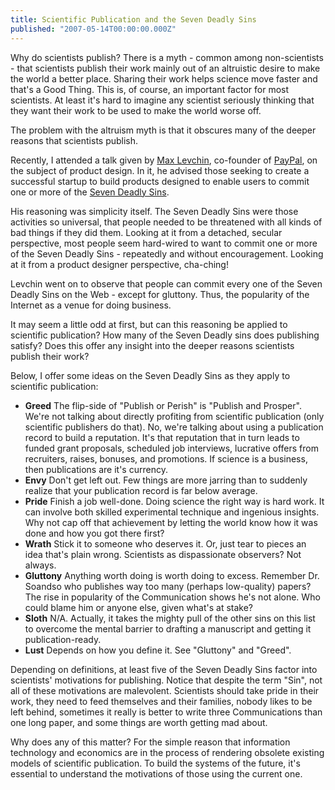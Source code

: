 ```yaml
---
title: Scientific Publication and the Seven Deadly Sins
published: "2007-05-14T00:00:00.000Z"
---
```


Why do scientists publish? There is a myth - common among non-scientists - that scientists publish their work mainly out of an altruistic desire to make the world a better place. Sharing their work helps science move faster and that's a Good Thing. This is, of course, an important factor for most scientists. At least it's hard to imagine any scientist seriously thinking that they want their work to be used to make the world worse off.

The problem with the altruism myth is that it obscures many of the deeper reasons that scientists publish.

Recently, I attended a talk given by [Max Levchin](http://en.wikipedia.org/wiki/Max_Levchin), co-founder of [PayPal](http://www.paypal.com), on the subject of product design. In it, he advised those seeking to create a successful startup to build products designed to enable users to commit one or more of the [Seven Deadly Sins](http://en.wikipedia.org/wiki/Seven_deadly_sins).

His reasoning was simplicity itself. The Seven Deadly Sins were those activities so universal, that people needed to be threatened with all kinds of bad things if they did them. Looking at it from a detached, secular perspective, most people seem hard-wired to want to commit one or more of the Seven Deadly Sins - repeatedly and without encouragement. Looking at it from a product designer perspective, cha-ching!

Levchin went on to observe that people can commit every one of the Seven Deadly Sins on the Web - except for gluttony. Thus, the popularity of the Internet as a venue for doing business.

It may seem a little odd at first, but can this reasoning be applied to scientific publication? How many of the Seven Deadly sins does publishing satisfy? Does this offer any insight into the deeper reasons scientists publish their work?

Below, I offer some ideas on the Seven Deadly Sins as they apply to scientific publication:

-  **Greed** The flip-side of "Publish or Perish" is "Publish and Prosper". We're not talking about directly profiting from scientific publication (only scientific publishers do that). No, we're talking about using a publication record to build a reputation. It's that reputation that in turn leads to funded grant proposals, scheduled job interviews, lucrative offers from recruiters, raises, bonuses, and promotions. If science is a business, then publications are it's currency.
-  **Envy** Don't get left out. Few things are more jarring than to suddenly realize that your publication record is far below average.
-  **Pride** Finish a job well-done. Doing science the right way is hard work. It can involve both skilled experimental technique and ingenious insights. Why not cap off that achievement by letting the world know how it was done and how you got there first?
-  **Wrath** Stick it to someone who deserves it. Or, just tear to pieces an idea that's plain wrong. Scientists as dispassionate observers? Not always.
-  **Gluttony** Anything worth doing is worth doing to excess. Remember Dr. Soandso who publishes way too many (perhaps low-quality) papers? The rise in popularity of the Communication shows he's not alone. Who could blame him or anyone else, given what's at stake?
-  **Sloth** N/A. Actually, it takes the mighty pull of the other sins on this list to overcome the mental barrier to drafting a manuscript and getting it publication-ready.
-  **Lust** Depends on how you define it. See "Gluttony" and "Greed".

Depending on definitions, at least five of the Seven Deadly Sins factor into scientists' motivations for publishing. Notice that despite the term "Sin", not all of these motivations are malevolent. Scientists should take pride in their work, they need to feed themselves and their families, nobody likes to be left behind, sometimes it really is better to write three Communications than one long paper, and some things are worth getting mad about.

Why does any of this matter? For the simple reason that information technology and economics are in the process of rendering obsolete existing models of scientific publication. To build the systems of the future, it's essential to understand the motivations of those using the current one.